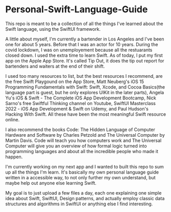 # Personal-Swift-Language-Guide
This repo is meant to be a collection of all the things I've learned about the Swift language, using the SwiftUI framework.

A little about myself, I'm currently a bartender in Los Angeles and I've been one for about 5 years. Before that I was an actor for 10 years. During the covid lockdown, I was on unemployement because all the restuarants closed down. I used the extra time to learn Swift. As of today, I put my first app on the Apple App Store. It's called Tip Out, it does the tip out report for bartenders and waiters at the end of their shift. 


I used too many resources to list, but the best resources I recommend, are the free Swift Playgound on the App Store, Matt Neuberg's iOS 15 Programming Fundamentals with Swift: Swift, Xcode, and Cocoa Basics(the language part is guest, but he only explores UIKit in the later parts), Angela Yu's iOS & Swift - The Complete iOS App Development Bootcamp, Nick Sarno's free Swiftful Thinking channel on Youtube, SwiftUI Masterclass 2022 - iOS App Development & Swift on Udemy, and Paul Hudson's Hacking With Swift. All these have been the most meaningful Swift resource online. 

I also recommend the books Code: The Hidden Language of Computer Hardware and Software by Charles Petzold and The Universal Computer by Martin Davis. Code will teach you how computers work and The Universal Computer will give you an overview of how formal logic turned into programming languages and about all the incredible people who made it happen. 

I'm currently working on my next app and I wanted to built this repo to sum up all the things I'm learn. It's basically my own personal language guide written in a accessible way, to not only further my own understand, but maybe help out anyone else learning Swift. 

My goal is to just upload a few files a day, each one explaining one simple idea about Swift, SwiftUI, Design patterns, and actually employ classic data structures and algorithms in SwiftUI or anything else I find interesting. 

